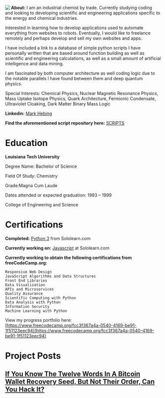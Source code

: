 <img align="left" src="https://markhebing.github.io/images/MarkHebing33.jpeg">**About:**  I am an industrial chemist by trade. Currently studying coding and looking to developing scientific and engineering applications specific to the energy and chemical industries.

Interested in learning how to develop applications used to automate everything from websites to robots. Eventually, I would like to freelance remotely and perhaps develop and sell my own websites and apps. 

I have included a link to a database of simple python scripts I have personally written that are based around function building as well as scientific and engineering calculations, as well as a small amount of artificial intelligence and data mining.

I am fascinated by both computer architecture as well coding logic due to the notable parallels I have found between them and deep quantum physics.

Special Interests:   Chemical Physics, Nuclear Magnetic Resonance Physics, Mass Uptake Isotope Physics, Quark Architecture, Fermionic Condensate, Ultraviolet Cloaking, Dark Matter Binary Mass Logic

**Linkedin:** [Mark Hebing](https://www.linkedin.com/in/markhebing)

**Find the aforementioned script repository here:** [SCRIPTS](https://github.com/markhebing/python-scripts)


# Education

**Louisiana Tech University**

Degree Name: Bachelor of Science

Field Of Study: Chemistry

Grade:Magna Cum Laude

Dates attended or expected graduation: 1993 – 1999

College of Engineering and Science


# Certifications

**Completed:**  [Python 3](https://www.sololearn.com/Certificate/1073-15576057/pdf/) from Sololearn.com

**Currently working on:** [Javascript](https://www.sololearn.com/Course/JavaScript/) at Sololearn.com

**Currently working to obtain the following certifications from freeCodeCamp.org:**

    Responsive Web Design
    JavaScript Algorithms and Data Structures
    Front End Libraries
    Data Visualization
    APIs and Microservices
    Quality Assurance
    Scientific Computing with Python
    Data Analysis with Python
    Information Security
    Machine Learning with Python

View my progress portfolio here: [https://www.freecodecamp.org/fcc3f367a4a-0540-4169-be91-1f51123eec94](https://www.freecodecamp.org/fcc3f367a4a-0540-4169-be91-1f51123eec94)

# Project Posts

## [If You Know The Twelve Words In A Bitcoin Wallet Recovery Seed, But Not Their Order, Can You Hack It?](https://markhebing.github.io/if-you-know-the-twelve-words-in-a-bitcoin-wallet-recovery-seed-but-not-their-order-can-you-hack-it/)
